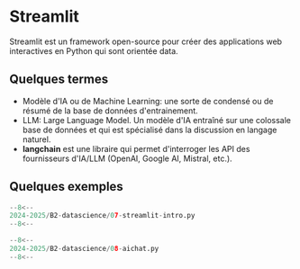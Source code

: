 # Streamlit

Streamlit est un framework open-source pour créer des applications web interactives en Python qui sont orientée data.

## Quelques termes

- Modèle d'IA ou de Machine Learning: une sorte de condensé ou de résumé de la base de données d'entrainement.
- LLM: Large Language Model. Un modèle d'IA entraîné sur une colossale base de données et qui est spécialisé dans la discussion en langage naturel.
- **langchain** est une libraire qui permet d'interroger les API des fournisseurs d'IA/LLM (OpenAI, Google AI, Mistral, etc.).

## Quelques exemples

```python title="Tour rapide"
--8<--
2024-2025/B2-datascience/07-streamlit-intro.py
--8<--
```

```python title="lanchain avec google AI"
--8<--
2024-2025/B2-datascience/08-aichat.py
--8<--
```
